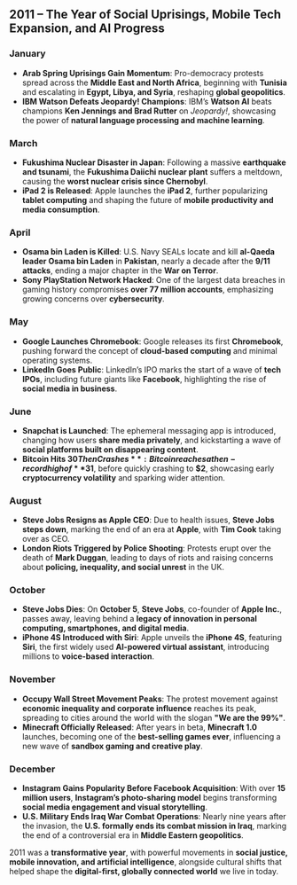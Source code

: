 ## **2011 – The Year of Social Uprisings, Mobile Tech Expansion, and AI Progress**  

### **January**  
- **Arab Spring Uprisings Gain Momentum**: Pro-democracy protests spread across the **Middle East and North Africa**, beginning with **Tunisia** and escalating in **Egypt, Libya, and Syria**, reshaping **global geopolitics**.  
- **IBM Watson Defeats Jeopardy! Champions**: IBM’s **Watson AI** beats champions **Ken Jennings and Brad Rutter** on *Jeopardy!*, showcasing the power of **natural language processing and machine learning**.  

### **March**  
- **Fukushima Nuclear Disaster in Japan**: Following a massive **earthquake and tsunami**, the **Fukushima Daiichi nuclear plant** suffers a meltdown, causing the **worst nuclear crisis since Chernobyl**.  
- **iPad 2 is Released**: Apple launches the **iPad 2**, further popularizing **tablet computing** and shaping the future of **mobile productivity and media consumption**.  

### **April**  
- **Osama bin Laden is Killed**: U.S. Navy SEALs locate and kill **al-Qaeda leader Osama bin Laden** in **Pakistan**, nearly a decade after the **9/11 attacks**, ending a major chapter in the **War on Terror**.  
- **Sony PlayStation Network Hacked**: One of the largest data breaches in gaming history compromises **over 77 million accounts**, emphasizing growing concerns over **cybersecurity**.  

### **May**  
- **Google Launches Chromebook**: Google releases its first **Chromebook**, pushing forward the concept of **cloud-based computing** and minimal operating systems.  
- **LinkedIn Goes Public**: LinkedIn’s IPO marks the start of a wave of **tech IPOs**, including future giants like **Facebook**, highlighting the rise of **social media in business**.  

### **June**  
- **Snapchat is Launched**: The ephemeral messaging app is introduced, changing how users **share media privately**, and kickstarting a wave of **social platforms built on disappearing content**.  
- **Bitcoin Hits $30 Then Crashes**: Bitcoin reaches a then-record high of **$31**, before quickly crashing to **$2**, showcasing early **cryptocurrency volatility** and sparking wider attention.  

### **August**  
- **Steve Jobs Resigns as Apple CEO**: Due to health issues, **Steve Jobs steps down**, marking the end of an era at **Apple**, with **Tim Cook** taking over as CEO.  
- **London Riots Triggered by Police Shooting**: Protests erupt over the death of **Mark Duggan**, leading to days of riots and raising concerns about **policing, inequality, and social unrest** in the UK.  

### **October**  
- **Steve Jobs Dies**: On **October 5**, **Steve Jobs**, co-founder of **Apple Inc.**, passes away, leaving behind a **legacy of innovation in personal computing, smartphones, and digital media**.  
- **iPhone 4S Introduced with Siri**: Apple unveils the **iPhone 4S**, featuring **Siri**, the first widely used **AI-powered virtual assistant**, introducing millions to **voice-based interaction**.  

### **November**  
- **Occupy Wall Street Movement Peaks**: The protest movement against **economic inequality and corporate influence** reaches its peak, spreading to cities around the world with the slogan **"We are the 99%"**.  
- **Minecraft Officially Released**: After years in beta, **Minecraft 1.0** launches, becoming one of the **best-selling games ever**, influencing a new wave of **sandbox gaming and creative play**.  

### **December**  
- **Instagram Gains Popularity Before Facebook Acquisition**: With over **15 million users**, **Instagram’s photo-sharing model** begins transforming **social media engagement and visual storytelling**.  
- **U.S. Military Ends Iraq War Combat Operations**: Nearly nine years after the invasion, the **U.S. formally ends its combat mission in Iraq**, marking the end of a controversial era in **Middle Eastern geopolitics**.  

2011 was a **transformative year**, with powerful movements in **social justice, mobile innovation, and artificial intelligence**, alongside cultural shifts that helped shape the **digital-first, globally connected world** we live in today.
